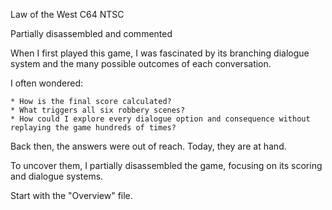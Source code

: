 Law of the West C64 NTSC

Partially disassembled and commented

When I first played this game, I was fascinated by its branching dialogue system and the many possible outcomes of each conversation.

I often wondered:

	* How is the final score calculated?
	* What triggers all six robbery scenes?
	* How could I explore every dialogue option and consequence without replaying the game hundreds of times?
	
Back then, the answers were out of reach. Today, they are at hand.

To uncover them, I partially disassembled the game, focusing on its scoring and dialogue systems. 

Start with the "Overview" file.
